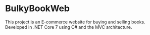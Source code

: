 # BulkyBookWeb
This project is an E-commerce website for buying and selling books. Developed in .NET Core 7 using C# and the MVC architecture.
